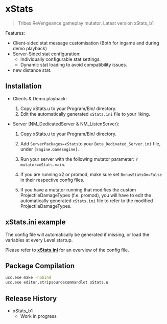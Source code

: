 # xStats
> Tribes ReVengeance gameplay mutator. Latest version xStats_b1


Features:
* Client-sided stat message customisation (Both for ingame and during demo playback)
* Server-Sided stat configuration:
  * Individually configurable stat settings.
  * Dynamic stat loading to avoid compatibility issues.
* new distance stat.


## Installation

* Clients & Demo playback:

  1. Copy xStats.u to your Program/Bin/ directory.
  2. Edit the automatically generated `xStats.ini` file to your liking.


* Server (NM_DedicatedServer & NM_ListenServer):

  1. Copy xStats.u to your Program/Bin/ directory.
  2. Add `ServerPackages=xStats`to your `Beta_Dedivated_Server.ini` file, under `[Engine.GameEngine]`.
  3. Run your server with the following mutator parameter: `?mutator=xStats.main`.

  4. If you are running x2 or promod, make sure set `BonusStatsOn=False` in their respective config files. 
  5. If you have a mutator running that modifies the custom ProjectileDamageTypes (f.e. promod), you will have to edit the automatically generated `xStats.ini` file to refer to the modified ProjectileDamageTypes. 


## xStats.ini example

The config file will automatically be generated if missing, or load the variables at every Level startup.

Please refer to **[xStats.ini][configfile]** for an overview of the config file.


## Package Compilation

```sh
ucc.exe make -nobind
ucc.exe editor.stripsourcecommandlet xStats.u
```


## Release History

* xStats_b1
    * Work in progress

<!-- Markdown link & img dfn's -->
[configfile]: https://github.com/Uniload/xStats/blob/master/xStats.ini
